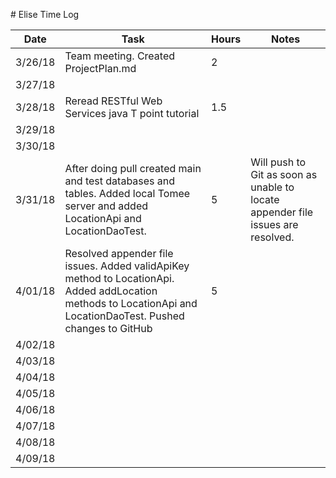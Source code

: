 ﻿﻿﻿﻿﻿﻿﻿﻿﻿﻿# Elise Time Log| Date | Task | Hours | Notes||------|------|-------|------|| 3/26/18| Team meeting. Created ProjectPlan.md | 2  ||3/27/18|||||3/28/18| Reread RESTful Web Services java T point tutorial| 1.5 |||3/29/18|||||3/30/18|||||3/31/18|After doing pull created main and test databases and tables.  Added local Tomee server and added LocationApi and LocationDaoTest. |5|Will push to Git as soon as unable to locate appender file issues are resolved.||4/01/18| Resolved appender file issues.  Added validApiKey method to LocationApi. Added addLocation methods to LocationApi and LocationDaoTest.  Pushed changes to GitHub|5|||4/02/18|||||4/03/18|||||4/04/18|||||4/05/18|||||4/06/18|||||4/07/18|||||4/08/18|||||4/09/18||||